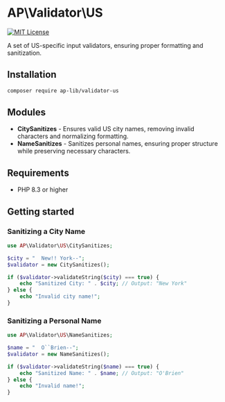 # AP\Validator\US

[![MIT License](https://img.shields.io/badge/license-MIT-blue.svg)](LICENSE)

A set of US-specific input validators, ensuring proper formatting and sanitization.

## Installation

```bash
composer require ap-lib/validator-us
```

## Modules

- **CitySanitizes** - Ensures valid US city names, removing invalid characters and normalizing formatting.
- **NameSanitizes** - Sanitizes personal names, ensuring proper structure while preserving necessary characters.

## Requirements

- PHP 8.3 or higher

## Getting started

### Sanitizing a City Name
```php
use AP\Validator\US\CitySanitizes;

$city = "  New!! York--";
$validator = new CitySanitizes();

if ($validator->validateString($city) === true) {
    echo "Sanitized City: " . $city; // Output: "New York"
} else {
    echo "Invalid city name!";
}
```

### Sanitizing a Personal Name
```php
use AP\Validator\US\NameSanitizes;

$name = "  O``Brien--";
$validator = new NameSanitizes();

if ($validator->validateString($name) === true) {
    echo "Sanitized Name: " . $name; // Output: "O'Brien"
} else {
    echo "Invalid name!";
}
```